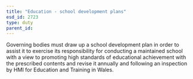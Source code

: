 ```yaml
---
title: "Education - school development plans"
esd_id: 2723
type: duty
parent_id:  
---
```


Governing bodies must draw up a school development plan in order to assist it to exercise its responsibility for conducting a maintained school with a view to promoting high standards of educational achievement with the prescribed contents and revise it annually and following an inspection by HMI for Education and Training in Wales. 

